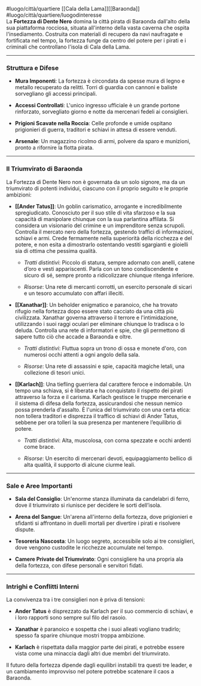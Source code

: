 #luogo/città/quartiere [[Cala della Lama]][[Baraonda]]
#luogo/città/quartiere/luogodinteresse  
La **Fortezza di Dente Nero** domina la città pirata di Baraonda dall'alto della sua piattaforma rocciosa, situata all'interno della vasta caverna che ospita l'insediamento. Costruita con materiali di recupero da navi naufragate e fortificata nel tempo, la fortezza funge da centro del potere per i pirati e i criminali che controllano l'isola di Cala della Lama.

---

### **Struttura e Difese**

- **Mura Imponenti**: La fortezza è circondata da spesse mura di legno e metallo recuperato da relitti. Torri di guardia con cannoni e baliste sorvegliano gli accessi principali.
    
- **Accessi Controllati**: L'unico ingresso ufficiale è un grande portone rinforzato, sorvegliato giorno e notte da mercenari fedeli ai consiglieri.
    
- **Prigioni Scavate nella Roccia**: Celle profonde e umide ospitano prigionieri di guerra, traditori e schiavi in attesa di essere venduti.
    
- **Arsenale**: Un magazzino ricolmo di armi, polvere da sparo e munizioni, pronto a rifornire la flotta pirata.
    

---

### **Il Triumvirato di Baraonda**

La Fortezza di Dente Nero non è governata da un solo signore, ma da un triumvirato di potenti individui, ciascuno con il proprio seguito e le proprie ambizioni:

- **[[Ander Tatus]]**: Un goblin carismatico, arrogante e incredibilmente spregiudicato. Conosciuto per il suo stile di vita sfarzoso e la sua capacità di manipolare chiunque con la sua parlantina affilata. Si considera un visionario del crimine e un imprenditore senza scrupoli. Controlla il mercato nero della fortezza, gestendo traffici di informazioni, schiavi e armi. Crede fermamente nella superiorità della ricchezza e del potere, e non esita a dimostrarlo ostentando vestiti sgargianti e gioielli sia di ottima che pessima qualità.
    
    - _Tratti distintivi_: Piccolo di statura, sempre adornato con anelli, catene d’oro e vesti appariscenti. Parla con un tono condiscendente e sicuro di sé, sempre pronto a ridicolizzare chiunque ritenga inferiore.
        
    - _Risorse_: Una rete di mercanti corrotti, un esercito personale di sicari e un tesoro accumulato con affari illeciti.
        
- **[[Xanathar]]**: Un beholder enigmatico e paranoico, che ha trovato rifugio nella fortezza dopo essere stato cacciato da una città più civilizzata. Xanathar governa attraverso il terrore e l'intimidazione, utilizzando i suoi raggi oculari per eliminare chiunque lo tradisca o lo deluda. Controlla una rete di informatori e spie, che gli permettono di sapere tutto ciò che accade a Baraonda e oltre.
    
    - _Tratti distintivi_: Fluttua sopra un trono di ossa e monete d'oro, con numerosi occhi attenti a ogni angolo della sala.
        
    - _Risorse_: Una rete di assassini e spie, capacità magiche letali, una collezione di tesori unici.
        
- **[[Karlach]]**: Una tiefling guerriera dal carattere feroce e indomabile. Un tempo una schiava, si è liberata e ha conquistato il rispetto dei pirati attraverso la forza e il carisma. Karlach gestisce le truppe mercenarie e il sistema di difesa della fortezza, assicurandosi che nessun nemico possa prenderla d'assalto. È l'unica del triumvirato con una certa etica: non tollera traditori e disprezza il traffico di schiavi di Ander Tatus, sebbene per ora tolleri la sua presenza per mantenere l’equilibrio di potere.
    
    - _Tratti distintivi_: Alta, muscolosa, con corna spezzate e occhi ardenti come brace.
        
    - _Risorse_: Un esercito di mercenari devoti, equipaggiamento bellico di alta qualità, il supporto di alcune ciurme leali.
        

---

### **Sale e Aree Importanti**

- **Sala del Consiglio**: Un'enorme stanza illuminata da candelabri di ferro, dove il triumvirato si riunisce per decidere le sorti dell’isola.
    
- **Arena del Sangue**: Un'arena all'interno della fortezza, dove prigionieri e sfidanti si affrontano in duelli mortali per divertire i pirati e risolvere dispute.
    
- **Tesoreria Nascosta**: Un luogo segreto, accessibile solo ai tre consiglieri, dove vengono custodite le ricchezze accumulate nel tempo.
    
- **Camere Private del Triumvirato**: Ogni consigliere ha una propria ala della fortezza, con difese personali e servitori fidati.
    

---

### **Intrighi e Conflitti Interni**

La convivenza tra i tre consiglieri non è priva di tensioni:

- **Ander Tatus** è disprezzato da Karlach per il suo commercio di schiavi, e i loro rapporti sono sempre sul filo del rasoio.
    
- **Xanathar** è paranoico e sospetta che i suoi alleati vogliano tradirlo; spesso fa sparire chiunque mostri troppa ambizione.
    
- **Karlach** è rispettata dalla maggior parte dei pirati, e potrebbe essere vista come una minaccia dagli altri due membri del triumvirato.
    

Il futuro della fortezza dipende dagli equilibri instabili tra questi tre leader, e un cambiamento improvviso nel potere potrebbe scatenare il caos a Baraonda.